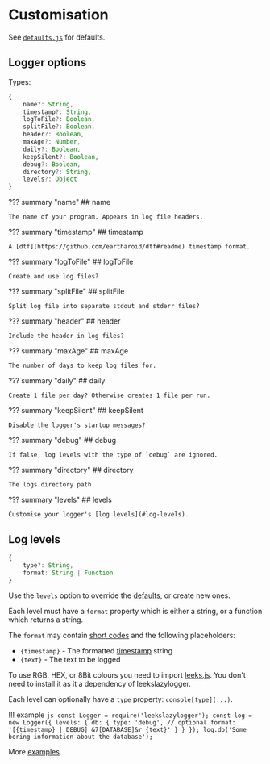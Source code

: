 # Customisation

See [`defaults.js`](https://github.com/eartharoid/leekslazylogger/blob/master/lib/defaults.js
) for defaults.

## Logger options

Types:

```ts
{
	name?: String,
	timestamp?: String,
	logToFile?: Boolean,
	splitFile?: Boolean,
	header?: Boolean,
	maxAge?: Number,
	daily?: Boolean,
	keepSilent?: Boolean,
	debug?: Boolean,
	directory?: String,
	levels?: Object
}
```

??? summary "name"
	## name

	The name of your program. Appears in log file headers.

??? summary "timestamp"
	## timestamp

	A [dtf](https://github.com/eartharoid/dtf#readme) timestamp format.

??? summary "logToFile"
	## logToFile

	Create and use log files?

??? summary "splitFile"
	## splitFile

	Split log file into separate stdout and stderr files?

??? summary "header"
	## header

	Include the header in log files?

??? summary "maxAge"
	## maxAge

	The number of days to keep log files for.

??? summary "daily"
	## daily

	Create 1 file per day? Otherwise creates 1 file per run.

??? summary "keepSilent"
	## keepSilent

	Disable the logger's startup messages?

??? summary "debug"
	## debug

	If false, log levels with the type of `debug` are ignored.

??? summary "directory"
	## directory

	The logs directory path.

??? summary "levels"
	## levels

	Customise your logger's [log levels](#log-levels).

## Log levels

```ts
{
	type?: String,
	format: String | Function
}
```

Use the `levels` option to override the [defaults](/log-levels), or create new ones.

Each level must have a `format` property which is either a string, or a function which returns a string.

The `format` may contain [short codes](/colours-and-styles#short-codes) and the following placeholders:

- `{timestamp}` - The formatted [timestamp](#timestamp) string
- `{text}` - The text to be logged

To use RGB, HEX, or 8Bit colours you need to import [leeks.js](https://docs.davidjcralph.co.uk/#/leeks). You don't need to install it as it a dependency of leekslazylogger.

Each level can optionally have a `type` property: `console[type](...)`.

!!! example
	```js
	const Logger = require('leekslazylogger');
	const log = new Logger({
		levels: {
			db: {
				type: 'debug', // optional
				format: '[{timestamp} | DEBUG] &7[DATABASE]&r {text}'
			}
		}
	});
	log.db('Some boring information about the database');
	```

More [examples](https://github.com/eartharoid/leekslazylogger/tree/master/test).
